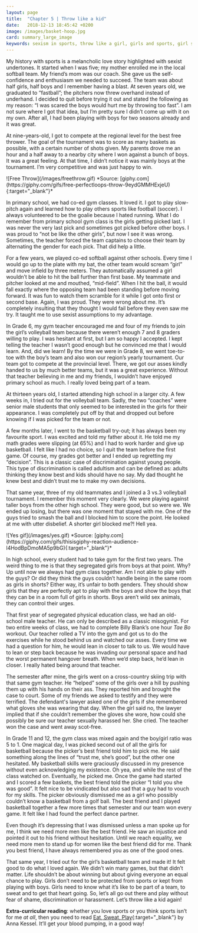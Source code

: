 ```yaml
---
layout: page
title:  "Chapter 5 | Throw like a kid"
date:   2018-12-13 18:45:42 +0200
image: /images/basket-hoop.jpg
card: summary_large_image
keywords: sexism in sports, throw like a girl, girls and sports, girl sports, sport decrimination, basketball girl
---
```

My history with sports is a melancholic love story highlighted with sexist undertones. It started when I was five; my mother enrolled me in the local softball team. My friend’s mom was our coach. She gave us the self-confidence and enthusiasm we needed to succeed. The team was about half girls, half boys and I remember having a blast. At seven years old, we graduated to “fastball”; the pitchers now threw overhand instead of underhand. I decided to quit before trying it out and stated the following as my reason: “I was scared the boys would hurt me by throwing too fast”. I am not sure where I got that idea, but I’m pretty sure I didn’t come up with it on my own. After all, I had been playing with boys for two seasons already and it was great. 

At nine-years-old, I got to compete at the regional level for the best free thrower. The goal of the tournament was to score as many baskets as possible, with a certain number of shots given. My parents drove me an hour and a half away to a nearby city where I won against a bunch of boys. It was a great feeling. At that time, I didn’t notice it was mainly boys at the tournament. I’m very competitive and was just happy to win.

<div class="image center" markdown="1">
![Free Throw](/images/freethrow.gif)  
*Source: [giphy.com](https://giphy.com/gifs/free-perfectloops-throw-9eydGMMHExjeU){:target="_blank"}*
</div>

In primary school, we had co-ed gym classes. It loved it. I got to play slow-pitch again and learned how to play others sports like football (soccer). I always volunteered to be the goalie because I hated running. What I do remember from primary school gym class is the girls getting picked last. I was never the very last pick and sometimes got picked before other boys. I was proud to “not be like the other girls”, but now I see it was wrong. Sometimes, the teacher forced the team captains to choose their team by alternating the gender for each pick. That did help a little.

For a few years, we played co-ed softball against other schools. Every time I would go up to the plate with my bat, the other team would scream “girl” and move infield by three meters. They automatically assumed a girl wouldn’t be able to hit the ball further than first base. My teammate and pitcher looked at me and mouthed, “mid-field”. When I hit the ball, it would fall exactly where the opposing team had been standing before moving forward. It was fun to watch them scramble for it while I got onto first or second base. Again, I was proud. They were wrong about me. It’s completely insulting that they thought I would fail before they even saw me try. It taught me to use sexist assumptions to my advantage.

In Grade 6, my gym teacher encouraged me and four of my friends to join the girl’s volleyball team because there weren’t enough 7 and 8 graders willing to play. I was hesitant at first, but I am so happy I accepted. I kept telling the teacher I wasn’t good enough but he convinced me that I would learn. And, did we learn! By the time we were in Grade 8, we went toe-to-toe with the boy’s team and also won our region’s yearly tournament. Our team got to compete at the provincial level. There, we got our asses kindly handed to us by much better teams, but it was a great experience. Without that teacher believing in me and my friends, I wouldn’t have enjoyed primary school as much. I really loved being part of a team.

At thirteen years old, I started attending high school in a larger city. A few weeks in, I tried out for the volleyball team. Sadly, the two “coaches” were senior male students that only seemed to be interested in the girls for their appearance. I was completely put off by that and dropped out before knowing if I was picked for the team or not. 

A few months later, I went to the basketball try-out; it has always been my favourite sport. I was excited and told my father about it. He told me my math grades were slipping (at 65%) and I had to work harder and give up basketball. I felt like I had no choice, so I quit the team before the first game. Of course, my grades got better and I ended up regretting my “decision”. This is a classic case of discrimination against young people. This type of discrimination is called adultism and can be defined as: adults thinking they know best and kids should have no say. My dad thought he knew best and didn’t trust me to make my own decisions.

That same year, three of my old teammates and I joined a 3 vs.3 volleyball tournament. I remember this moment very clearly. We were playing against taller boys from the other high school. They were good, but so were we. We ended up losing, but there was one moment that stayed with me. One of the guys tried to smash the ball and I blocked him to score the point. He looked at me with utter disbelief. A shorter girl blocked me?! Hell yea.

<div class="image center" markdown="1">
![Yes gif](/images/yes.gif)  
*Source: [giphy.com](https://giphy.com/gifs/thisisgiphy-reaction-audience-l4HodBpDmoMA5p9bG){:target="_blank"}*
</div>

In high school, every student had to take gym for the first two years. The weird thing to me is that they segregated girls from boys at that point. Why? Up until now we always had gym class together. Am I not able to play with the guys? Or did they think the guys couldn’t handle being in the same room as girls in shorts? Either way, it’s unfair to both genders. They should show girls that they are perfectly apt to play with the boys and show the boys that they can be in a room full of girls in shorts. Boys aren’t wild sex animals, they can control their urges. 

That first year of segregated physical education class, we had an old-school male teacher. He can only be described as a classic misogynist. For two entire weeks of class, we had to complete Billy Blank’s one hour *Tae Bo* workout. Our teacher rolled a TV into the gym and got us to do the exercises while he stood behind us and watched our asses. Every time we had a question for him, he would lean in closer to talk to us. We would have to lean or step back because he was invading our personal space and had the worst permanent hangover breath. When we’d step back, he’d lean in closer. I really hated being around that teacher. 

The semester after mine, the girls went on a cross-country skiing trip with that same gym teacher. He “helped” some of the girls over a hill by pushing them up with his hands on their ass. They reported him and brought the case to court. Some of my friends we asked to testify and they were terrified. The defendant's lawyer asked one of the girls if she remembered what gloves she was wearing that day. When the girl said no, the lawyer implied that if she couldn’t remember the gloves she wore, how could she possibly be sure our teacher sexually harassed her. She cried. The teacher won the case and went away scot-free. 

In Grade 11 and 12, the gym class was mixed again and the boy/girl ratio was 5 to 1. One magical day, I was picked second out of all the girls for basketball because the picker’s best friend told him to pick me. He said something along the lines of “trust me, she’s good”, but the other one hesitated. My basketball skills were graciously discussed in my presence without even acknowledging my existence. Oh yea, and while the rest of the class watched on. Eventually, he picked me. Once the game had started and I scored a few baskets, the best friend told the picker “I told you she was good”. It felt nice to be vindicated but also sad that a guy had to vouch for my skills. The picker obviously dismissed me as a girl who possibly couldn’t know a basketball from a golf ball. The best friend and I played basketball together a few more times that semester and our team won every game. It felt like I had found the perfect dance partner.

Even though it’s depressing that I was dismissed unless a man spoke up for me, I think we need more men like the best friend. He saw an injustice and pointed it out to his friend without hesitation. Until we reach equality, we need more men to stand up for women like the best friend did for me. Thank you best friend, I have always remembered you as one of the good ones.

That same year, I tried out for the girl’s basketball team and made it! It felt good to do what I loved again. We didn’t win many games, but that didn’t matter. Life shouldn’t be about winning but about giving everyone an equal chance to play. Girls don’t need to be protected from sports or kept from playing with boys. Girls need to know what it’s like to be part of a team, to sweat and to get that heart going. So, let’s all go out there and play without fear of shame, discrimination or harassment. Let’s throw like a kid again!

**Extra-curricular reading**: whether you love sports or you think sports isn’t for me *at all*, then you need to read [Eat, Sweat, Play](https://www.goodreads.com/book/show/29324048-eat-sweat-play){:target="_blank"} by Anna Kessel. It’ll get your blood pumping, in a good way!
